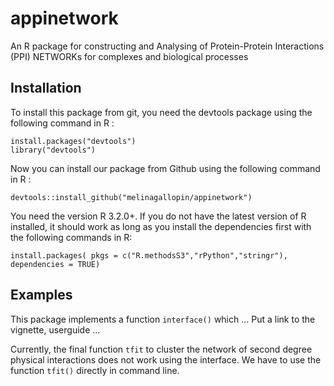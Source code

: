 # appinetwork
An R package for constructing and Analysing of Protein-Protein Interactions (PPI) NETWORKs for complexes and biological processes


## Installation

To install this package from git, you need the devtools package using the following command in R :

    install.packages("devtools")
    library("devtools")
    
Now you can install our package from Github using the following command in R :

    devtools::install_github("melinagallopin/appinetwork")

You need the version R 3.2.0+. If you do not have the latest version of R installed, it should work as long as you install the dependencies first with
the following commands in R:

    install.packages( pkgs = c("R.methodsS3","rPython","stringr"), dependencies = TRUE)

## Examples

This package implements a function `interface()` which ...  Put a link to the vignette, userguide ...

Currently, the final function `tfit` to cluster the network of second degree physical interactions does not work using the interface. We have to use the function  `tfit()` directly in command line. 
